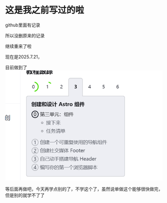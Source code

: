 # 这是我之前写过的啦

github里面有记录

所以没删原来的记录

继续重来了啦


现在是2025.7.21，

目前做到了![1753099637552](image/README/1753099637552.png)

等后面再做吧，今天再学点别的了，不学这个了，虽然说单做这个能够很快做完，但是别的就学不了了
